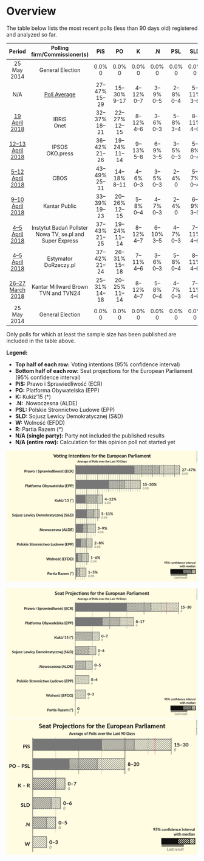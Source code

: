 # Overview

The table below lists the most recent polls (less than 90 days old) registered and analyzed so far.

| Period     | Polling firm/Commissioner(s) | PiS | PO | K | .N | PSL | SLD | W | R |
|:----------:|:----------------------------:|:--:|:--:|:--:|:--:|:--:|:--:|:--:|:--:|
| 25 May 2014 | General Election | 0.0% <br> 0 | 0.0% <br> 0 | 0.0% <br> 0 | 0.0% <br> 0 | 0.0% <br> 0 | 0.0% <br> 0 | 0.0% <br> 0 | 0.0% <br> 0 |
| N/A | [Poll Average](average.html) | 27–47% <br> 15–29 | 15–30% <br> 9–17 | 4–12% <br> 0–7 | 3–9% <br> 0–5 | 2–8% <br> 0–4 | 5–11% <br> 3–6 | 1–6% <br> 0–3 | 1–5% <br> 0 |
| [19 April 2018](2018-04-19-IBRiS.html) | IBRiS <br> Onet | 32–37% <br> 18–21 | 22–27% <br> 12–15 | 8–12% <br> 4–6 | 3–6% <br> 0–3 | 5–8% <br> 3–4 | 8–11% <br> 4–6 | 1–2% <br> 0 | 1–2% <br> 0 |
| [12–13 April 2018](2018-04-13-IPSOS.html) | IPSOS <br> OKO.press | 36–42% <br> 21–26 | 19–24% <br> 11–14 | 9–13% <br> 5–8 | 6–9% <br> 3–5 | 3–5% <br> 0–3 | 5–8% <br> 0–4 | 3–5% <br> 0–3 | 1–3% <br> 0 |
| [5–12 April 2018](2018-04-12-CBOS.html) | CBOS | 43–49% <br> 25–31 | 14–18% <br> 8–11 | 4–6% <br> 0–3 | 3–5% <br> 0–3 | 2–4% <br> 0 | 5–7% <br> 0–4 | 1–3% <br> 0 | 1–2% <br> 0 |
| [9–10 April 2018](2018-04-10-KantarPublic.html) | Kantar Public | 33–39% <br> 19–23 | 20–26% <br> 12–15 | 5–8% <br> 0–4 | 4–7% <br> 0–3 | 2–4% <br> 0 | 6–9% <br> 3–5 | 2–4% <br> 0 | 1–2% <br> 0 |
| [4–5 April 2018](2018-04-05-InstytutBadańPollster.html) | Instytut Badań Pollster <br> Nowa TV, se.pl and Super Express | 37–43% <br> 21–25 | 19–24% <br> 11–14 | 8–12% <br> 4–7 | 6–10% <br> 3–5 | 4–7% <br> 0–3 | 7–11% <br> 4–6 | 2–4% <br> 0 | 3–5% <br> 0–3 |
| [4–5 April 2018](2018-04-05-Estymator.html) | Estymator <br> DoRzeczy.pl | 37–42% <br> 21–24 | 26–31% <br> 15–18 | 7–11% <br> 4–6 | 3–6% <br> 0–3 | 5–8% <br> 0–4 | 8–11% <br> 4–6 | 1–2% <br> 0 | 1–3% <br> 0 |
| [26–27 March 2018](2018-03-27-KantarMillwardBrown.html) | Kantar Millward Brown <br> TVN and TVN24 | 25–31% <br> 14–18 | 20–25% <br> 11–14 | 8–12% <br> 4–7 | 5–8% <br> 0–4 | 4–7% <br> 0–3 | 7–11% <br> 4–6 | 4–7% <br> 0–3 | 1–3% <br> 0 |
| 25 May 2014 | General Election | 0.0% <br> 0 | 0.0% <br> 0 | 0.0% <br> 0 | 0.0% <br> 0 | 0.0% <br> 0 | 0.0% <br> 0 | 0.0% <br> 0 | 0.0% <br> 0 |

Only polls for which at least the sample size has been published are included in the table above.

**Legend:**
+ **Top half of each row:** Voting intentions (95% confidence interval)
+ **Bottom half of each row:** Seat projections for the European Parliament (95% confidence interval)
+ **PiS:** Prawo i Sprawiedliwość (ECR)
+ **PO:** Platforma Obywatelska (EPP)
+ **K:** Kukiz’15 (*)
+ **.N:** .Nowoczesna (ALDE)
+ **PSL:** Polskie Stronnictwo Ludowe (EPP)
+ **SLD:** Sojusz Lewicy Demokratycznej (S&D)
+ **W:** Wolność (EFDD)
+ **R:** Partia Razem (*)
+ **N/A (single party):** Party not included the published results
+ **N/A (entire row):** Calculation for this opinion poll not started yet


![Graph with voting intentions not yet produced](average.png "Voting Intentions")

![Graph with seats not yet produced](average-seats.png "Seats")
![Graph with coalitions seats not yet produced](average-coalitions-seats.png "Coalitions Seats")

